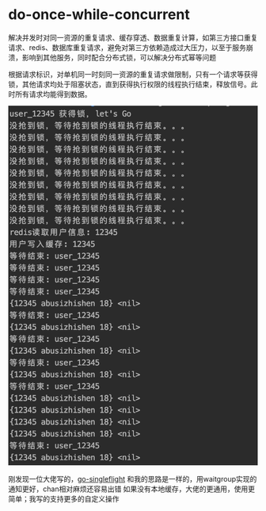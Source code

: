 # do-once-while-concurrent

解决并发时对同一资源的重复请求、缓存穿透、数据重复计算，如第三方接口重复请求、redis、数据库重复请求，避免对第三方依赖造成过大压力，以至于服务崩溃，影响到其他服务，同时配合分布式锁，可以解决分布式幂等问题

根据请求标识，对单机同一时刻同一资源的重复请求做限制，只有一个请求等获得锁，其他请求均处于阻塞状态，直到获得执行权限的线程执行结束，释放信号。此时所有请求均能得到数据。

![](example.png)


刚发现一位大佬写的，[go-singleflight](https://github.com/yangchenxing/go-singleflight)
和我的思路是一样的，用waitgroup实现的通知更好，chan相对麻烦还容易出错
如果没有本地缓存，大佬的更通用，使用更简单；我写的支持更多的自定义操作
